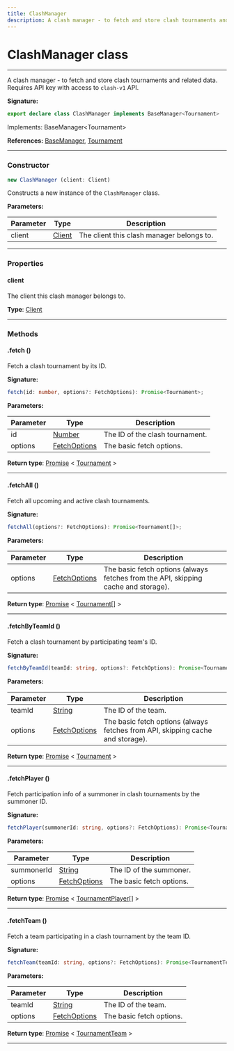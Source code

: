 ```yaml
---
title: ClashManager
description: A clash manager - to fetch and store clash tournaments and related data.   Requires API key with access to `clash-v1` API.
---
```


# ClashManager class

---

A clash manager - to fetch and store clash tournaments and related data.   Requires API key with access to `clash-v1` API.

**Signature:**

```ts
export declare class ClashManager implements BaseManager<Tournament> 
```

Implements: BaseManager&lt;Tournament&gt;

**References:** [BaseManager](/api/interfaces/basemanager), [Tournament](/api/classes/tournament)

---

### Constructor

```ts
new ClashManager (client: Client)
```

Constructs a new instance of the `ClashManager` class.

**Parameters:**

| Parameter | Type | Description |
| --------- | ---- | ----------- |
| client | [Client](/api/classes/client) | The client this clash manager belongs to. |
---

### Properties

#### client

The client this clash manager belongs to.



**Type**: [Client](/api/classes/client)

---

### Methods

#### .fetch ()

Fetch a clash tournament by its ID.




**Signature:**

```ts
fetch(id: number, options?: FetchOptions): Promise<Tournament>;
```

**Parameters:**

| Parameter | Type | Description |
| --------- | ---- | ----------- |
| id | [Number](https://developer.mozilla.org/en-US/docs/Web/JavaScript/Reference/Global_Objects/Number) | The ID of the clash tournament. |
| options | [FetchOptions](/api/interfaces/fetchoptions) | The basic fetch options. |

**Return type**: [Promise](https://developer.mozilla.org/en-US/docs/Web/JavaScript/Reference/Global_Objects/Promise) \< [Tournament](/api/classes/tournament) \>

---

#### .fetchAll ()

Fetch all upcoming and active clash tournaments.




**Signature:**

```ts
fetchAll(options?: FetchOptions): Promise<Tournament[]>;
```

**Parameters:**

| Parameter | Type | Description |
| --------- | ---- | ----------- |
| options | [FetchOptions](/api/interfaces/fetchoptions) | The basic fetch options (always fetches from the API, skipping cache and storage). |

**Return type**: [Promise](https://developer.mozilla.org/en-US/docs/Web/JavaScript/Reference/Global_Objects/Promise) \< [Tournament](/api/classes/tournament)[] \>

---

#### .fetchByTeamId ()

Fetch a clash tournament by participating team's ID.




**Signature:**

```ts
fetchByTeamId(teamId: string, options?: FetchOptions): Promise<Tournament>;
```

**Parameters:**

| Parameter | Type | Description |
| --------- | ---- | ----------- |
| teamId | [String](https://developer.mozilla.org/en-US/docs/Web/JavaScript/Reference/Global_Objects/String) | The ID of the team. |
| options | [FetchOptions](/api/interfaces/fetchoptions) | The basic fetch options (always fetches from API, skipping cache and storage). |

**Return type**: [Promise](https://developer.mozilla.org/en-US/docs/Web/JavaScript/Reference/Global_Objects/Promise) \< [Tournament](/api/classes/tournament) \>

---

#### .fetchPlayer ()

Fetch participation info of a summoner in clash tournaments by the summoner ID.




**Signature:**

```ts
fetchPlayer(summonerId: string, options?: FetchOptions): Promise<TournamentPlayer[]>;
```

**Parameters:**

| Parameter | Type | Description |
| --------- | ---- | ----------- |
| summonerId | [String](https://developer.mozilla.org/en-US/docs/Web/JavaScript/Reference/Global_Objects/String) | The ID of the summoner. |
| options | [FetchOptions](/api/interfaces/fetchoptions) | The basic fetch options. |

**Return type**: [Promise](https://developer.mozilla.org/en-US/docs/Web/JavaScript/Reference/Global_Objects/Promise) \< [TournamentPlayer](/api/classes/tournamentplayer)[] \>

---

#### .fetchTeam ()

Fetch a team participating in a clash tournament by the team ID.




**Signature:**

```ts
fetchTeam(teamId: string, options?: FetchOptions): Promise<TournamentTeam>;
```

**Parameters:**

| Parameter | Type | Description |
| --------- | ---- | ----------- |
| teamId | [String](https://developer.mozilla.org/en-US/docs/Web/JavaScript/Reference/Global_Objects/String) | The ID of the team. |
| options | [FetchOptions](/api/interfaces/fetchoptions) | The basic fetch options. |

**Return type**: [Promise](https://developer.mozilla.org/en-US/docs/Web/JavaScript/Reference/Global_Objects/Promise) \< [TournamentTeam](/api/classes/tournamentteam) \>

---


